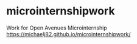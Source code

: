 # microinternshipwork
Work for Open Avenues Microinternship
https://michaelj82.github.io/microinternshipwork/
